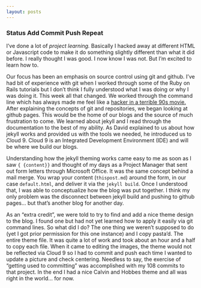 ```yaml
---
layout: posts
---
```

### Status Add Commit Push Repeat


I’ve done a lot of _project learning._ Basically I hacked away at different HTML or Javascript code to make it do something slightly different than what it did before. I really thought I was good. I now know I was not. But I’m excited to learn how to.

Our focus has been an emphasis on source control using git and github. I’ve had bit of experience with git when I worked through some of the Ruby on Rails tutorials but I don’t think I fully understood what I was doing or why I was doing it. This week all that changed. We worked through the command line which has always made me feel like a [hacker in a terrible 90s movie.](http://ia.media-imdb.com/images/M/MV5BODg0NjQ5ODQ3OF5BMl5BanBnXkFtZTcwNjU4MjkzNA@@._V1_SX640_SY720_.jpg) After explaining the concepts of git and repositories, we began looking at github pages. This would be the home of our blogs and the source of much frustration to come. We learned about jekyll and I read through the documentation to the best of my ability. As David explained to us about how jekyll works and provided us with the tools we needed, he introduced us to Cloud 9. Cloud 9 is an Integrated Development Environment (IDE) and will be where we build our blogs.

Understanding how the jekyll theming works came easy to me as soon as I saw ```{ {content}}``` and thought of my days as a Project Manager that sent out form letters through Microsoft Office. It was the same concept behind a mail merge. You wrap your content (```thispost.md```) around the form, in our case ```default.html```, and deliver it via the ```jekyll build```. Once I understood that, I was able to conceptualize how the blog was put together. I think my only problem was the disconnect between jekyll build and pushing to github pages… but that’s another blog for another day.

As an “extra credit”, we were told to try to find and add a nice theme design to the blog. I found one but had not yet learned how to apply it easily via git command lines. So what did I do? The one thing we weren’t supposed to do (yet I got prior permission for this one instance) and I copy pasta’d. The entire theme file. It was quite a lot of work and took about an hour and a half to copy each file. When it came to editing the images, the theme would not be reflected via Cloud 9 so I had to commit and push each time I wanted to update a picture and check centering. Needless to say, the exercise of “getting used to committing” was accomplished with my 108 commits to that project. In the end I had a nice Calvin and Hobbes theme and all was right in the world… for now.
